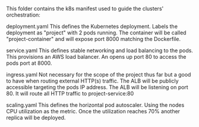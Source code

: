 This folder contains the k8s manifest used to guide the clusters' orchestration:

deployment.yaml
This defines the Kubernetes deployment. Labels the deployment as "project" with 2 pods running. The container will be called "project-container" and will expose port 8000 matching the Dockerfile.

service.yaml
This defines stable networking and load balancing to the pods. This provisions an AWS load balancer. An opens up port 80 to access the pods port at 8000.

ingress.yaml
Not necessary for the scope of the project thus far but a good to have when routing external HTTP(s) traffic. The ALB will be publicly accessible targeting the pods IP address. The ALB will be listening on port 80. It will route all HTTP traffic to project-service:80

scaling.yaml
This defines the horizontal pod autoscaler. Using the nodes CPU utilization as the metric. Once the utilization reaches 70% another replica will be deployed.
